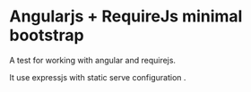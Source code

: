# Angularjs + RequireJs minimal bootstrap

A test for working with angular and requirejs.

It use expressjs with static serve configuration .
